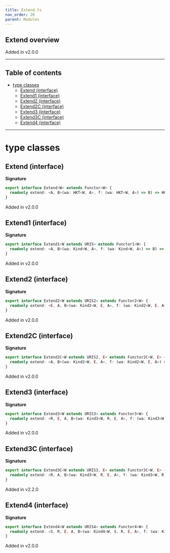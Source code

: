 ```yaml
---
title: Extend.ts
nav_order: 26
parent: Modules
---
```


## Extend overview

Added in v2.0.0

---

<h2 class="text-delta">Table of contents</h2>

- [type classes](#type-classes)
  - [Extend (interface)](#extend-interface)
  - [Extend1 (interface)](#extend1-interface)
  - [Extend2 (interface)](#extend2-interface)
  - [Extend2C (interface)](#extend2c-interface)
  - [Extend3 (interface)](#extend3-interface)
  - [Extend3C (interface)](#extend3c-interface)
  - [Extend4 (interface)](#extend4-interface)

---

# type classes

## Extend (interface)

**Signature**

```ts
export interface Extend<W> extends Functor<W> {
  readonly extend: <A, B>(wa: HKT<W, A>, f: (wa: HKT<W, A>) => B) => HKT<W, B>
}
```

Added in v2.0.0

## Extend1 (interface)

**Signature**

```ts
export interface Extend1<W extends URIS> extends Functor1<W> {
  readonly extend: <A, B>(wa: Kind<W, A>, f: (wa: Kind<W, A>) => B) => Kind<W, B>
}
```

Added in v2.0.0

## Extend2 (interface)

**Signature**

```ts
export interface Extend2<W extends URIS2> extends Functor2<W> {
  readonly extend: <E, A, B>(wa: Kind2<W, E, A>, f: (wa: Kind2<W, E, A>) => B) => Kind2<W, E, B>
}
```

Added in v2.0.0

## Extend2C (interface)

**Signature**

```ts
export interface Extend2C<W extends URIS2, E> extends Functor2C<W, E> {
  readonly extend: <A, B>(wa: Kind2<W, E, A>, f: (wa: Kind2<W, E, A>) => B) => Kind2<W, E, B>
}
```

Added in v2.0.0

## Extend3 (interface)

**Signature**

```ts
export interface Extend3<W extends URIS3> extends Functor3<W> {
  readonly extend: <R, E, A, B>(wa: Kind3<W, R, E, A>, f: (wa: Kind3<W, R, E, A>) => B) => Kind3<W, R, E, B>
}
```

Added in v2.0.0

## Extend3C (interface)

**Signature**

```ts
export interface Extend3C<W extends URIS3, E> extends Functor3C<W, E> {
  readonly extend: <R, A, B>(wa: Kind3<W, R, E, A>, f: (wa: Kind3<W, R, E, A>) => B) => Kind3<W, R, E, B>
}
```

Added in v2.2.0

## Extend4 (interface)

**Signature**

```ts
export interface Extend4<W extends URIS4> extends Functor4<W> {
  readonly extend: <S, R, E, A, B>(wa: Kind4<W, S, R, E, A>, f: (wa: Kind4<W, S, R, E, A>) => B) => Kind4<W, S, R, E, B>
}
```

Added in v2.0.0
